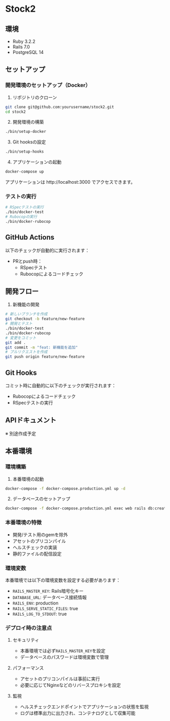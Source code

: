 # Stock2

## 環境
- Ruby 3.2.2
- Rails 7.0
- PostgreSQL 14

## セットアップ
### 開発環境のセットアップ（Docker）

1. リポジトリのクローン
```bash
git clone git@github.com:yourusername/stock2.git
cd stock2
```
2. 開発環境の構築
```bash
./bin/setup-docker
```
3. Git hooksの設定
```bash
./bin/setup-hooks
```
4. アプリケーションの起動
```bash
docker-compose up
```
アプリケーションは http://localhost:3000 でアクセスできます。

### テストの実行
```bash
# RSpecテストの実行
./bin/docker-test
# Rubocopの実行
./bin/docker-rubocop
```

## GitHub Actions

以下のチェックが自動的に実行されます：

- PRとpush時：
  - RSpecテスト
  - Rubocopによるコードチェック

## 開発フロー

1. 新機能の開発
```bash
# 新しいブランチを作成
git checkout -b feature/new-feature
# 開発とテスト
./bin/docker-test
./bin/docker-rubocop
# 変更をコミット
git add .
git commit -m "feat: 新機能を追加"
# プルリクエストを作成
git push origin feature/new-feature
```

## Git Hooks

コミット時に自動的に以下のチェックが実行されます：
- Rubocopによるコードチェック
- RSpecテストの実行

## APIドキュメント
※ 別途作成予定

## 本番環境

### 環境構築

1. 本番環境の起動

```bash
docker-compose -f docker-compose.production.yml up -d
```

2. データベースのセットアップ

```bash
docker-compose -f docker-compose.production.yml exec web rails db:create db:migrate
```

### 本番環境の特徴

- 開発/テスト用のgemを除外
- アセットのプリコンパイル
- ヘルスチェックの実装
- 静的ファイルの配信設定

### 環境変数

本番環境では以下の環境変数を設定する必要があります：

- `RAILS_MASTER_KEY`: Rails暗号化キー
- `DATABASE_URL`: データベース接続情報
- `RAILS_ENV`: production
- `RAILS_SERVE_STATIC_FILES`: true
- `RAILS_LOG_TO_STDOUT`: true

### デプロイ時の注意点

1. セキュリティ
   - 本番環境では必ず`RAILS_MASTER_KEY`を設定
   - データベースのパスワードは環境変数で管理

2. パフォーマンス
   - アセットのプリコンパイルは事前に実行
   - 必要に応じてNginxなどのリバースプロキシを設定

3. 監視
   - ヘルスチェックエンドポイントでアプリケーションの状態を監視
   - ログは標準出力に出力され、コンテナログとして収集可能
